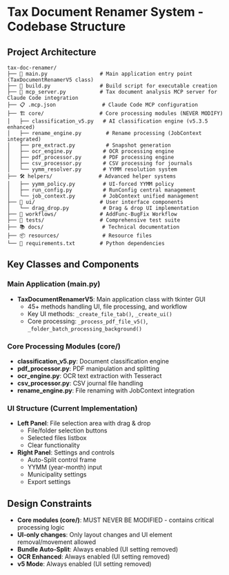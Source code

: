 # Tax Document Renamer System - Codebase Structure

## Project Architecture

```
tax-doc-renamer/
├── 🎯 main.py                 # Main application entry point (TaxDocumentRenamerV5 class)
├── 🔧 build.py                # Build script for executable creation
├── 🤖 mcp_server.py           # Tax document analysis MCP server for Claude Code integration
├── 📋 .mcp.json               # Claude Code MCP configuration
├── 🏗️ core/                  # Core processing modules (NEVER MODIFY)
│   ├── classification_v5.py   # AI classification engine (v5.3.5 enhanced)
│   ├── rename_engine.py        # Rename processing (JobContext integrated)
│   ├── pre_extract.py          # Snapshot generation
│   ├── ocr_engine.py          # OCR processing engine
│   ├── pdf_processor.py       # PDF processing engine
│   ├── csv_processor.py       # CSV processing for journals
│   └── yymm_resolver.py       # YYMM resolution system
├── 🛠️ helpers/               # Advanced helper systems
│   ├── yymm_policy.py         # UI-forced YYMM policy
│   ├── run_config.py          # RunConfig central management
│   └── job_context.py         # JobContext unified management
├── 🎨 ui/                     # User interface components
│   └── drag_drop.py           # Drag & drop UI implementation
├── 🔄 workflows/              # AddFunc-BugFix Workflow
├── 🧪 tests/                  # Comprehensive test suite
├── 📚 docs/                   # Technical documentation
├── 📦 resources/              # Resource files
└── 📄 requirements.txt        # Python dependencies
```

## Key Classes and Components

### Main Application (main.py)
- **TaxDocumentRenamerV5**: Main application class with tkinter GUI
  - 45+ methods handling UI, file processing, and workflow
  - Key UI methods: `_create_file_tab()`, `_create_ui()`
  - Core processing: `_process_pdf_file_v5()`, `_folder_batch_processing_background()`

### Core Processing Modules (core/)
- **classification_v5.py**: Document classification engine
- **pdf_processor.py**: PDF manipulation and splitting
- **ocr_engine.py**: OCR text extraction with Tesseract
- **csv_processor.py**: CSV journal file handling
- **rename_engine.py**: File renaming with JobContext integration

### UI Structure (Current Implementation)
- **Left Panel**: File selection area with drag & drop
  - File/folder selection buttons
  - Selected files listbox
  - Clear functionality
- **Right Panel**: Settings and controls
  - Auto-Split control frame
  - YYMM (year-month) input
  - Municipality settings
  - Export settings

## Design Constraints
- **Core modules (core/)**: MUST NEVER BE MODIFIED - contains critical processing logic
- **UI-only changes**: Only layout changes and UI element removal/movement allowed
- **Bundle Auto-Split**: Always enabled (UI setting removed)
- **OCR Enhanced**: Always enabled (UI setting removed)
- **v5 Mode**: Always enabled (UI setting removed)